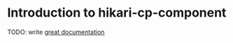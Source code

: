 # Introduction to hikari-cp-component

TODO: write [great documentation](http://jacobian.org/writing/what-to-write/)
